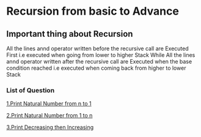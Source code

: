# Recursion from basic to Advance 


## Important thing about Recursion
All the lines annd operator written before the recursive call are Executed First i.e executed when going from lower to higher Stack
While All the lines annd operator written after the recursive call are Executed when the base condition reached i.e executed when coming back from higher to lower Stack

### List of Question

[1.Print Natural Number from n to 1](https://github.com/shadabjabbar/Competitive_Programming/blob/master/Recursion/naturalNumber.java)

[2.Print Natural Number from 1 to n](https://github.com/shadabjabbar/Competitive_Programming/blob/master/Recursion/natIncreasing.java)

[3.Print Decreasing then Increasing](https://github.com/shadabjabbar/Competitive_Programming/blob/master/Recursion/incDec.java)
